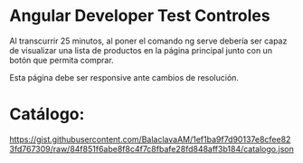 # Angular Developer Test Controles

Al transcurrir 25 minutos, al poner el comando ng serve
debería ser capaz de visualizar una lista de productos
en la página principal junto con un botón que permita comprar.

Esta página debe ser responsive ante cambios de resolución.

# Catálogo:

https://gist.githubusercontent.com/BalaclavaAM/1ef1ba9f7d90137e8cfee823fd767309/raw/84f851f6abe8f8c4f7c8fbafe28fd848aff3b184/catalogo.json
